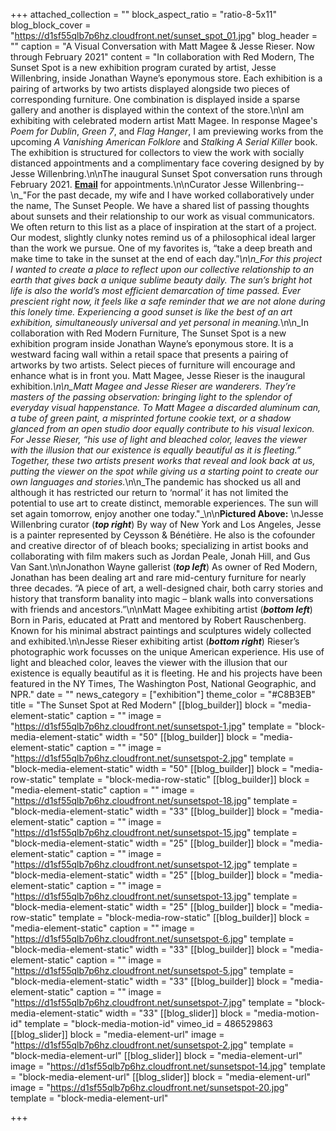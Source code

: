 +++
attached_collection = ""
block_aspect_ratio = "ratio-8-5x11"
blog_block_cover = "https://d1sf55qlb7p6hz.cloudfront.net/sunset_spot_01.jpg"
blog_header = ""
caption = "A Visual Conversation with Matt Magee & Jesse Rieser. Now through February 2021"
content = "In collaboration with Red Modern, The Sunset Spot is a new exhibition program curated by artist, Jesse Willenbring, inside Jonathan Wayne’s eponymous store. Each exhibition is a pairing of artworks by two artists displayed alongside two pieces of corresponding furniture. One combination is displayed inside a sparse gallery and another is displayed within the context of the store.\n\nI am exhibiting with celebrated modern artist Matt Magee. In response Magee's _Poem for Dublin_, _Green 7_, and _Flag Hanger_, I am previewing works from the upcoming _A Vanishing American Folklore_ and _Stalking A Serial Killer_ book. The exhibition is structured for collectors to view the work with socially distanced appointments and a complimentary face covering designed by by Jesse Willenbring.\n\nThe inaugural Sunset Spot conversation runs through February 2021. [**Email**](Mailto:INFO@REDMODERNFURNITURE.COM) for appointments.\n\nCurator Jesse Willenbring-­  \n_\"For the past decade, my wife and I have worked collaboratively under the name, The Sunset People. We have a shared list of passing thoughts about sunsets and their relationship to our work as visual communicators. We often return to this list as a place of inspiration at the start of a project. Our modest, slightly clunky notes remind us of a philosophical ideal larger than the work we pursue. One of my favorites is, “take a deep breath and make time to take in the sunset at the end of each day.”_\n\n_For this project I wanted to create a place to reflect upon our collective relationship to an earth that gives back a unique sublime beauty daily. The sun’s bright hot life is also the world’s most efficient demarcation of time passed. Ever prescient right now, it feels like a safe reminder that we are not alone during this lonely time. Experiencing a good sunset is like the best of an art exhibition, simultaneously universal and yet personal in meaning._\n\n_In collaboration with Red Modern Furniture, The Sunset Spot is a new exhibition program inside Jonathan Wayne’s eponymous store. It is a westward facing wall within a retail space that presents a pairing of artworks by two artists. Select pieces of furniture will encourage and enhance what is in front you. Matt Magee, Jesse Rieser is the inaugural exhibition._\n\n_Matt Magee and Jesse Rieser are wanderers. They’re masters of the passing observation: bringing light to the splendor of everyday visual happenstance. To Matt Magee a discarded aluminum can, a tube of green paint, a misprinted fortune cookie text, or a shadow glanced from an open studio door equally contribute to his visual lexicon. For Jesse Rieser, “his use of light and bleached color, leaves the viewer with the illusion that our existence is equally beautiful as it is fleeting.” Together, these two artists present works that reveal and look back at us, putting the viewer on the spot while giving us a starting point to create our own languages and stories._\n\n_The pandemic has shocked us all and although it has restricted our return to ‘normal’ it has not limited the potential to use art to create distinct, memorable experiences. The sun will set again tomorrow, enjoy another one today.\"_\n\n**Pictured Above:**  \nJesse Willenbring curator (**_top right_**) By way of New York and Los Angeles, Jesse is a painter represented by Ceysson & Bénétière. He also is the cofounder and creative director of of bleach books; specializing in artist books and collaborating with film makers such as Jordan Peale, Jonah Hill, and Gus Van Sant.\n\nJonathon Wayne gallerist (**_top left_**) As owner of Red Modern, Jonathan has been dealing art and rare mid-century furniture for nearly three decades. “A piece of art, a well-designed chair, both carry stories and history that transform banality into magic – blank walls into conversations with friends and ancestors.”\n\nMatt Magee exhibiting artist (**_bottom left_**) Born in Paris, educated at Pratt and mentored by Robert Rauschenberg. Known for his minimal abstract paintings and sculptures widely collected and exhibited.\n\nJesse Rieser exhibiting artist (**_bottom right_**) Rieser’s photographic work focusses on the unique American experience. His use of light and bleached color, leaves the viewer with the illusion that our existence is equally beautiful as it is fleeting. He and his projects have been featured in the NY Times, The Washington Post, National Geographic, and NPR."
date = ""
news_category = ["exhibition"]
theme_color = "#C8B3EB"
title = "The Sunset Spot at Red Modern"
[[blog_builder]]
block = "media-element-static"
caption = ""
image = "https://d1sf55qlb7p6hz.cloudfront.net/sunsetspot-1.jpg"
template = "block-media-element-static"
width = "50"
[[blog_builder]]
block = "media-element-static"
caption = ""
image = "https://d1sf55qlb7p6hz.cloudfront.net/sunsetspot-2.jpg"
template = "block-media-element-static"
width = "50"
[[blog_builder]]
block = "media-row-static"
template = "block-media-row-static"
[[blog_builder]]
block = "media-element-static"
caption = ""
image = "https://d1sf55qlb7p6hz.cloudfront.net/sunsetspot-18.jpg"
template = "block-media-element-static"
width = "33"
[[blog_builder]]
block = "media-element-static"
caption = ""
image = "https://d1sf55qlb7p6hz.cloudfront.net/sunsetspot-15.jpg"
template = "block-media-element-static"
width = "25"
[[blog_builder]]
block = "media-element-static"
caption = ""
image = "https://d1sf55qlb7p6hz.cloudfront.net/sunsetspot-12.jpg"
template = "block-media-element-static"
width = "25"
[[blog_builder]]
block = "media-element-static"
caption = ""
image = "https://d1sf55qlb7p6hz.cloudfront.net/sunsetspot-13.jpg"
template = "block-media-element-static"
width = "25"
[[blog_builder]]
block = "media-row-static"
template = "block-media-row-static"
[[blog_builder]]
block = "media-element-static"
caption = ""
image = "https://d1sf55qlb7p6hz.cloudfront.net/sunsetspot-6.jpg"
template = "block-media-element-static"
width = "33"
[[blog_builder]]
block = "media-element-static"
caption = ""
image = "https://d1sf55qlb7p6hz.cloudfront.net/sunsetspot-5.jpg"
template = "block-media-element-static"
width = "33"
[[blog_builder]]
block = "media-element-static"
caption = ""
image = "https://d1sf55qlb7p6hz.cloudfront.net/sunsetspot-7.jpg"
template = "block-media-element-static"
width = "33"
[[blog_slider]]
block = "media-motion-id"
template = "block-media-motion-id"
vimeo_id = 486529863
[[blog_slider]]
block = "media-element-url"
image = "https://d1sf55qlb7p6hz.cloudfront.net/sunsetspot-2.jpg"
template = "block-media-element-url"
[[blog_slider]]
block = "media-element-url"
image = "https://d1sf55qlb7p6hz.cloudfront.net/sunsetspot-14.jpg"
template = "block-media-element-url"
[[blog_slider]]
block = "media-element-url"
image = "https://d1sf55qlb7p6hz.cloudfront.net/sunsetspot-20.jpg"
template = "block-media-element-url"

+++
